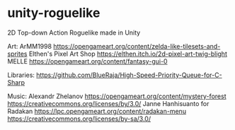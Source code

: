 # unity-roguelike
2D Top-down Action Roguelike made in Unity

Art:
ArMM1998
https://opengameart.org/content/zelda-like-tilesets-and-sprites
Elthen's Pixel Art Shop
https://elthen.itch.io/2d-pixel-art-twig-blight
MELLE
https://opengameart.org/content/fantasy-gui-0

Libraries:
https://github.com/BlueRaja/High-Speed-Priority-Queue-for-C-Sharp

Music:
Alexandr Zhelanov
https://opengameart.org/content/mystery-forest
https://creativecommons.org/licenses/by/3.0/
Janne Hanhisuanto for Radakan
https://lpc.opengameart.org/content/radakan-menu
https://creativecommons.org/licenses/by-sa/3.0/